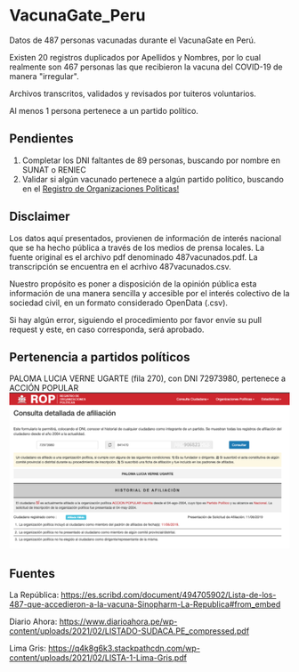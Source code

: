 # VacunaGate_Peru

Datos de 487 personas vacunadas durante el VacunaGate en Perú.

Existen 20 registros duplicados por Apellidos y Nombres, por lo cual realmente son 467 personas las que recibieron la vacuna del COVID-19 de manera "irregular".

Archivos transcritos, validados y revisados por tuiteros voluntarios.

Al menos 1 persona pertenece a un partido político.

## Pendientes

1. Completar los DNI faltantes de 89 personas, buscando por nombre en SUNAT o RENIEC
2. Validar si algún vacunado pertenece a algún partido político, buscando en el [Registro de Organizaciones Politicas!](https://aplicaciones007.jne.gob.pe/srop_publico/Consulta/Afiliado)


## Disclaimer

Los datos aquí presentados, provienen de información de interés nacional que se ha hecho pública a través de los medios de prensa locales. 
La fuente original es el archivo pdf denominado 487vacunados.pdf. 
La transcripción se encuentra en el acrhivo 487vacunados.csv.

Nuestro propósito es poner a disposición de la opinión pública esta información de una manera sencilla y accesible por el interés colectivo de la sociedad civil, en un formato considerado OpenData (.csv).

Si hay algún error, siguiendo el procedimiento por favor envíe su pull request y este, en caso corresponda, será aprobado.


## Pertenencia a partidos políticos

PALOMA LUCIA VERNE UGARTE (fila 270), con DNI 72973980, pertenece a ACCIÓN POPULAR
![PALOMA LUCIA VERNE UGARTE, con DNI 72973980, pertenece a ACCIÓN POPULAR](https://github.com/jhonatantirado/VacunaGate_Peru/blob/main/images/ACCION%20POPULAR%20-%20PALOMA%20LUCIA%20VERNE%20UGARTE.png)

## Fuentes

La República: https://es.scribd.com/document/494705902/Lista-de-los-487-que-accedieron-a-la-vacuna-Sinopharm-La-Republica#from_embed

Diario Ahora: https://www.diarioahora.pe/wp-content/uploads/2021/02/LISTADO-SUDACA.PE_compressed.pdf

Lima Gris: https://q4k8g6k3.stackpathcdn.com/wp-content/uploads/2021/02/LISTA-1-Lima-Gris.pdf
